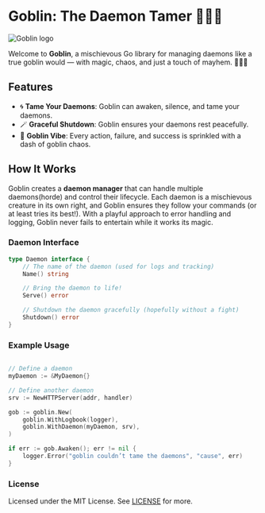 # Goblin: The Daemon Tamer 🧙‍♂️👹

![Goblin logo](https://github.com/user-attachments/assets/4cc9f068-9f31-424e-a353-2f0c645f48c8)

Welcome to **Goblin**, a mischievous Go library for managing daemons like a true goblin would — with magic, chaos, and just a touch of mayhem. 🧙‍♂️✨

## Features

- 🌀 **Tame Your Daemons**: Goblin can awaken, silence, and tame your daemons.
- 🪄 **Graceful Shutdown**: Goblin ensures your daemons rest peacefully.
- 🧻 **Goblin Vibe**: Every action, failure, and success is sprinkled with a dash of goblin chaos.

## How It Works

Goblin creates a **daemon manager** that can handle multiple daemons(horde) and control their lifecycle. Each daemon is a mischievous creature in its own right, and Goblin ensures they follow your commands (or at least tries its best!). With a playful approach to error handling and logging, Goblin never fails to entertain while it works its magic.

### Daemon Interface

```go
type Daemon interface {
    // The name of the daemon (used for logs and tracking)
    Name() string

    // Bring the daemon to life!
    Serve() error

    // Shutdown the daemon gracefully (hopefully without a fight)
    Shutdown() error
}
```

### Example Usage

```go

// Define a daemon
myDaemon := &MyDaemon{}

// Define another daemon
srv := NewHTTPServer(addr, handler)

gob := goblin.New(
    goblin.WithLogbook(logger),
    goblin.WithDaemon(myDaemon, srv),
)

if err := gob.Awaken(); err != nil {
    logger.Error("goblin couldn’t tame the daemons", "cause", err)
}
```


### License

Licensed under the MIT License. See [LICENSE](./LICENSE) for more.
